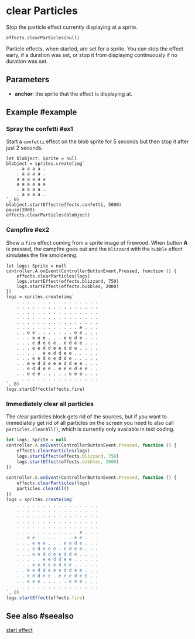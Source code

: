 # clear Particles

Stop the particle effect currently displaying at a sprite.

```sig
effects.clearParticles(null)
```

Particle effects, when started, are set for a sprite. You can stop the effect early, if a duration was set, or stop it from displaying continuously if no duration was set.

## Parameters

* **anchor**: the sprite that the effect is displaying at.

## Example #example

### Spray the confetti #ex1

Start a ``confetti`` effect on the blob sprite for 5 seconds but then stop it after just 2 seconds.

```blocks
let blobject: Sprite = null
blobject = sprites.create(img`
    . a a a a .
    . a a a a .
    a a a a a a
    a a a a a a
    . a a a a .
    . a a a a .
`, 0)
blobject.startEffect(effects.confetti, 5000)
pause(2000)
effects.clearParticles(blobject)
```

### Campfire #ex2

Show a ``fire`` effect coming from a sprite image of firewood. When button **A** is pressed, the campfire goes out and the ``blizzard`` with the ``bubble`` effect simulates the fire smoldering.

```blocks
let logs: Sprite = null
controller.A.onEvent(ControllerButtonEvent.Pressed, function () {
    effects.clearParticles(logs)
    logs.startEffect(effects.blizzard, 750)
    logs.startEffect(effects.bubbles, 2000)
})
logs = sprites.create(img`
    . . . . . . . . . . . . . . . .
    . . . . . . . . . . . . . . . .
    . . . . . . . . . . . . . . . .
    . . . . . . . . . . . . . . . .
    . . . . . . . . . . . . . . . .
    . . . . . . . . . . . . e . . .
    . . e e . . . . . . . e e . . .
    . . . e e e . . . e e d e . . .
    . . . e d e e e . e d e e . . .
    . . . e e d d e e d d e . . . .
    . . . . . e e d d e e . . . . .
    . . . e e d e e d d e . . . . .
    . . e e d d e e e d d e e . . .
    . . e d d e e . e e e d e e . .
    . . e e e . . . . . e e e . . .
    . . . . . . . . . . . . . . . .
`, 0)
logs.startEffect(effects.fire)
```

### Immediately clear all particles

The clear particles block gets rid of the sources, but if you want to immediately get rid of all particles on the screen you need to also call `particles.clearAll()`, which is currently only available in text coding.

```typescript
let logs: Sprite = null
controller.A.onEvent(ControllerButtonEvent.Pressed, function () {
    effects.clearParticles(logs)
    logs.startEffect(effects.blizzard, 750)
    logs.startEffect(effects.bubbles, 2000)
})

controller.B.onEvent(ControllerButtonEvent.Pressed, function () {
    effects.clearParticles(logs)
    particles.clearAll()
})
logs = sprites.create(img`
    . . . . . . . . . . . . . . . .
    . . . . . . . . . . . . . . . .
    . . . . . . . . . . . . . . . .
    . . . . . . . . . . . . . . . .
    . . . . . . . . . . . . . . . .
    . . . . . . . . . . . . e . . .
    . . e e . . . . . . . e e . . .
    . . . e e e . . . e e d e . . .
    . . . e d e e e . e d e e . . .
    . . . e e d d e e d d e . . . .
    . . . . . e e d d e e . . . . .
    . . . e e d e e d d e . . . . .
    . . e e d d e e e d d e e . . .
    . . e d d e e . e e e d e e . .
    . . e e e . . . . . e e e . . .
    . . . . . . . . . . . . . . . .
`, 0)
logs.startEffect(effects.fire)
```

## See also #seealso

[start effect](/reference/sprites/sprite/start-effect)
